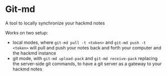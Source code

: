 # Git-md

A tool to locally synchronize your hackmd notes

Works on two setup:
- local modes, where `git-md pull -t <token>` and `git-md push -t <token>` will pull and push your notes back and forth your computer and the hackmd instance
- git mode, with `git-md upload-pack` and `git-md receive-pack` replacing the server-side git commands, to have a git server as a gateway to your hackmd notes
